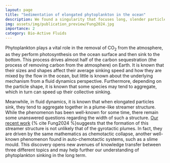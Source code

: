 ```yaml
---
layout: page
title: "Sedimentation of elongated phytoplankton in the ocean"
description: We found a singularity that focuses long, slender particle when they sink!
img: assets/img/publication_preview/Fung2024.jpg
importance: 2
category: Bio-Active Fluids
---
```


Phytoplankton plays a vital role in the removal of CO$_2$ from the atmosphere, as they perform photosynthesis on the ocean surface and then sink to the bottom. This process drives almost half of the carbon sequestration (the process of removing carbon from the atmosphere) on Earth. It is known that their sizes and shapes affect their average sinking speed and how they are mixed by the flow in the ocean, but little is known about the underlying mechanism from a fluid dynamics perspective. Furthermore, depending on the particle shape, it is known that some species may tend to aggregate, which in turn can speed up their collective sinking. 

Meanwhile, in fluid dynamics, it is known that when elongated particles sink, they tend to aggregate together in a plume-like streamer structure. While the phenomenon has been well-known for some time, there remain some unanswered questions regarding the width of such a structure. [Our recent work](http://doi.org/10.1017/jfm.2023.242) {% cite Fung2024 %}suggests that the formation of this streamer structure is not unlikely that of the gyrotactic plumes. In fact, they are driven by the same mathematics as chemotactic collapse, another well-known phenomenon found in auto-chemotactic systems, such as a slime mould. This discovery opens new avenues of knowledge transfer between three different topics and may help further our understanding of phytoplankton sinking in the long term.